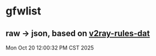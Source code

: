 # gfwlist
## raw -> json, based on [v2ray-rules-dat](https://github.com/Loyalsoldier/v2ray-rules-dat)
Mon Oct 20 12:00:32 PM CST 2025

